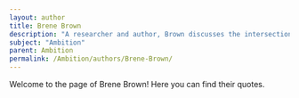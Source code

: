 ```yaml
---
layout: author
title: Brene Brown
description: "A researcher and author, Brown discusses the intersection of vulnerability and ambition, focusing on how personal ambition can drive meaningful work."
subject: "Ambition"
parent: Ambition
permalink: /Ambition/authors/Brene-Brown/
---
```


Welcome to the page of Brene Brown! Here you can find their quotes.
